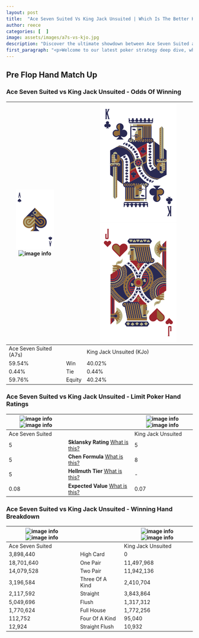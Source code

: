 ```yaml
---
layout: post
title:  "Ace Seven Suited Vs King Jack Unsuited | Which Is The Better Hand In Poker? A Complete Guide"
author: reece
categories: [  ]
image: assets/images/a7s-vs-kjo.jpg
description: "Discover the ultimate showdown between Ace Seven Suited and King Jack Unsuited in poker! Uncover the odds, strategies, and scenarios where one hand triumphs over the other. Get ready to up your poker game with this thrilling analysis."
first_paragraph: "<p>Welcome to our latest poker strategy deep dive, where we're pitting two distinct hands against each other in a high-stakes showdown: Ace Seven Suited vs King Jack Unsuited.</p><p>In the dynamic world of poker, every decision counts, and knowing which hand holds the upper hand is key to your success at the table.</p><p>In this article, we'll dissect these two hands, explore the scenarios where one dominates the other, and equip you with the knowledge to make strategic choices that can tip the odds in your favor.</p><p>Get ready to unravel the intriguing dynamics of these poker hands and elevate your game to new heights.</p>"
---
```




[comment]: # (sp0)

## Pre Flop Hand Match Up

<div class="table hand-ratings" markdown="1"> 



### Ace Seven Suited vs King Jack Unsuited - Odds Of Winning


    
| ![image info](assets/images/hand1/A.png) ![image info](assets/images/hand1/7s.png) |  | ![image info](assets/images/hand2/K.png) ![image info](assets/images/hand2/Jo.png) |
| -------- | -------- | -------- |
| Ace Seven Suited (A7s) |  | King Jack Unsuited (KJo) |
| 59.54% | Win | 40.02% |
| 0.44% | Tie | 0.44% |
| 59.76% | Equity | 40.24% |




[comment]: # (sp1)



### Ace Seven Suited vs King Jack Unsuited - Limit Poker Hand Ratings


    
| ![image info](https://www.riverpairs.com/assets/images/hand1/A.png) ![image info](https://www.riverpairs.com/assets/images/hand1/7s.png) |  | ![image info](https://www.riverpairs.com/assets/images/hand2/K.png) ![image info](https://www.riverpairs.com/assets/images/hand2/Jo.png) |
| -------- | -------- | -------- |
| Ace Seven Suited |  | King Jack Unsuited |
| 5 | **Sklansky Rating** [What is this?](/sklansky-rating-explained) | 5 |
| 5 | **Chen Formula** [What is this?](/chen-formula-explained) | 8 |
| 5 | **Hellmuth Tier** [What is this?](/Hellmuth-tier-explained) | - |
| 0.08 | **Expected Value** [What is this?](/expected-value-explained) | 0.07 |




[comment]: # (sp2)



### Ace Seven Suited vs King Jack Unsuited - Winning Hand Breakdown


    
| ![image info](https://www.riverpairs.com/assets/images/hand1/A.png) ![image info](https://www.riverpairs.com/assets/images/hand1/7s.png) |  | ![image info](https://www.riverpairs.com/assets/images/hand2/K.png) ![image info](https://www.riverpairs.com/assets/images/hand2/Jo.png) |
| -------- | -------- | -------- |
| Ace Seven Suited |  | King Jack Unsuited |
| 3,898,440 | High Card | 0 |
| 18,701,640 | One Pair | 11,497,968 |
| 14,079,528 | Two Pair | 11,942,136 |
| 3,196,584 | Three Of A Kind | 2,410,704 |
| 2,117,592 | Straight | 3,843,864 |
| 5,049,696 | Flush | 1,317,312 |
| 1,770,624 | Full House | 1,772,256 |
| 112,752 | Four Of A Kind | 95,040 |
| 12,924 | Straight Flush | 10,932 |




[comment]: # (sp3)



</div>

[comment]: # (sp4)



[comment]: # (sp5)

